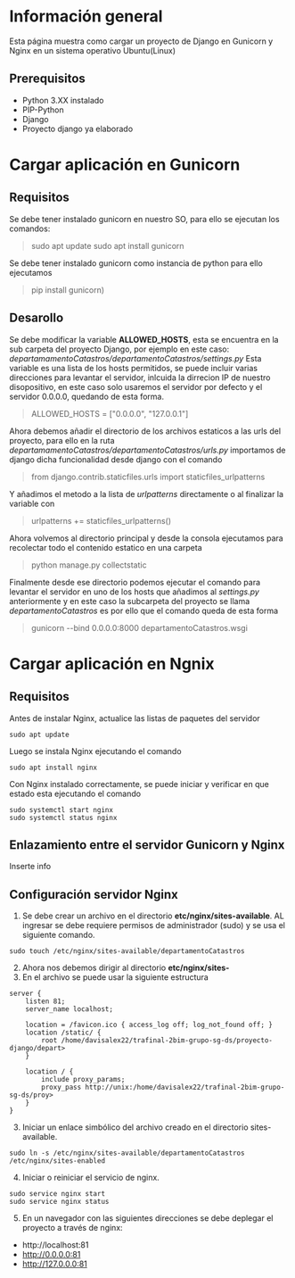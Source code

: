 # Información general
Esta página muestra como cargar un proyecto de Django en Gunicorn y Nginx en un sistema operativo Ubuntu(Linux)

## Prerequisitos 
* Python 3.XX instalado
* PIP-Python
* Django
* Proyecto django ya elaborado

# Cargar aplicación en Gunicorn
## Requisitos
Se debe tener instalado gunicorn en nuestro SO, para ello se ejecutan los comandos:
> sudo apt update
> sudo apt install gunicorn

Se debe tener instalado gunicorn como instancia de python para ello ejecutamos
> pip install gunicorn)
## Desarollo
Se debe modificar la variable **ALLOWED_HOSTS**, esta se encuentra en la sub carpeta del proyecto Django, por ejemplo en este caso: *departamamentoCatastros/departamentoCatastros/settings.py*
Esta variable es una lista de los hosts permitidos, se puede incluir varias direcciones para levantar el servidor, inlcuida la dirrecion IP de nuestro disopositivo, en este caso solo usaremos el servidor por defecto y el servidor 0.0.0.0, quedando de esta forma.
> ALLOWED_HOSTS = ["0.0.0.0", "127.0.0.1"]  

Ahora debemos añadir el directorio de los archivos estaticos a las urls del proyecto, para ello en la ruta *departamamentoCatastros/departamentoCatastros/urls.py* importamos de django dicha funcionalidad desde django con el comando
> from django.contrib.staticfiles.urls import staticfiles_urlpatterns

Y añadimos el metodo a la lista de *urlpatterns* directamente o al finalizar la variable con 
>  urlpatterns += staticfiles_urlpatterns()

Ahora volvemos al directorio principal y desde la consola ejecutamos para recolectar todo el contenido estatico en una carpeta
> python manage.py collectstatic

Finalmente desde ese directorio podemos ejecutar el comando para levantar el servidor en uno de los hosts que añadimos al *settings.py* anteriormente y en este caso la subcarpeta del proyecto se llama *departamentoCatastros* es por ello que el comando queda de esta forma
> gunicorn --bind 0.0.0.0:8000 departamentoCatastros.wsgi


# Cargar aplicación en Ngnix
## Requisitos
Antes de instalar Nginx, actualice las listas de paquetes del servidor
``` 
sudo apt update    
```
Luego se instala Nginx ejecutando el comando
``` 
sudo apt install nginx
```
Con Nginx instalado correctamente, se puede iniciar y verificar en que estado esta ejecutando el comando
``` 
sudo systemctl start nginx
sudo systemctl status nginx
```

## Enlazamiento entre el servidor Gunicorn y Nginx

Inserte info

## Configuración servidor Nginx
1) Se debe crear un archivo en el directorio **etc/nginx/sites-available**. AL ingresar se debe requiere permisos de administrador (sudo) y se usa el siguiente comando.

```
sudo touch /etc/nginx/sites-available/departamentoCatastros
```
2) Ahora nos debemos dirigir al directorio **etc/nginx/sites-**
3) En el archivo se puede usar la siguiente estructura
```
server {
    listen 81;
    server_name localhost;

    location = /favicon.ico { access_log off; log_not_found off; }
    location /static/ {
        root /home/davisalex22/trafinal-2bim-grupo-sg-ds/proyecto-django/depart>
    }

    location / {
        include proxy_params;
        proxy_pass http://unix:/home/davisalex22/trafinal-2bim-grupo-sg-ds/proy>
    }
}
```
3) Iniciar un enlace simbólico del archivo creado en el directorio sites-available.

```
sudo ln -s /etc/nginx/sites-available/departamentoCatastros /etc/nginx/sites-enabled
```
4) Iniciar o reiniciar el servicio de nginx.

```
sudo service nginx start
sudo service nginx status
```
5) En un navegador con las siguientes direcciones se debe deplegar el proyecto a través de nginx:
* http://localhost:81
* http://0.0.0.0:81
* http://127.0.0.0:81
